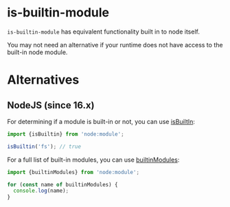 # is-builtin-module

`is-builtin-module` has equivalent functionality built in to node itself.

You may not need an alternative if your runtime does not have access to the
built-in node module.

# Alternatives

## NodeJS (since 16.x)

For determining if a module is built-in or not, you can use
[isBuiltIn](https://nodejs.org/api/module.html#moduleisbuiltinmodulename):

```ts
import {isBuiltin} from 'node:module';

isBuiltin('fs'); // true
```

For a full list of built-in modules, you can use
[builtinModules](https://nodejs.org/api/module.html#modulebuiltinmodules):

```ts
import {builtinModules} from 'node:module';

for (const name of builtinModules) {
  console.log(name);
}
```
